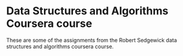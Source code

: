 # Data Structures and Algorithms Coursera course

These are some of the assignments from the Robert Sedgewick data structures and algorithms coursera course. 

